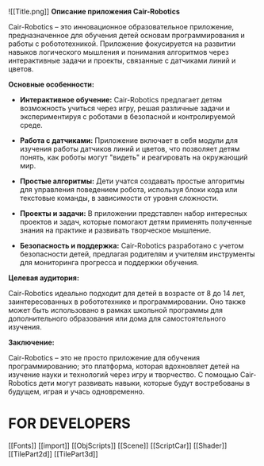 
![[Title.png]]
**Описание приложения Cair-Robotics**

Cair-Robotics – это инновационное образовательное приложение, предназначенное для обучения детей основам программирования и работы с робототехникой. Приложение фокусируется на развитии навыков логического мышления и понимания алгоритмов через интерактивные задачи и проекты, связанные с датчиками линий и цветов.

**Основные особенности:**

- **Интерактивное обучение:** Cair-Robotics предлагает детям возможность учиться через игру, решая различные задачи и экспериментируя с роботами в безопасной и контролируемой среде.
  
- **Работа с датчиками:** Приложение включает в себя модули для изучения работы датчиков линий и цветов, что позволяет детям понять, как роботы могут "видеть" и реагировать на окружающий мир.
  
- **Простые алгоритмы:** Дети учатся создавать простые алгоритмы для управления поведением робота, используя блоки кода или текстовые команды, в зависимости от уровня сложности.
  
- **Проекты и задачи:** В приложении представлен набор интересных проектов и задач, которые помогают детям применять полученные знания на практике и развивать творческое мышление.
  
- **Безопасность и поддержка:** Cair-Robotics разработано с учетом безопасности детей, предлагая родителям и учителям инструменты для мониторинга прогресса и поддержки обучения.

**Целевая аудитория:**

Cair-Robotics идеально подходит для детей в возрасте от 8 до 14 лет, заинтересованных в робототехнике и программировании. Оно также может быть использовано в рамках школьной программы для дополнительного образования или дома для самостоятельного изучения.

**Заключение:**

Cair-Robotics – это не просто приложение для обучения программированию; это платформа, которая вдохновляет детей на изучение науки и технологий через игру и творчество. С помощью Cair-Robotics дети могут развивать навыки, которые будут востребованы в будущем, играя и учась одновременно.




# FOR DEVELOPERS

[[Fonts]]
[[import]]
[[ObjScripts]]
[[Scene]]
[[ScriptCar]]
[[Shader]]
[[TilePart2d]]
[[TilePart3d]]

